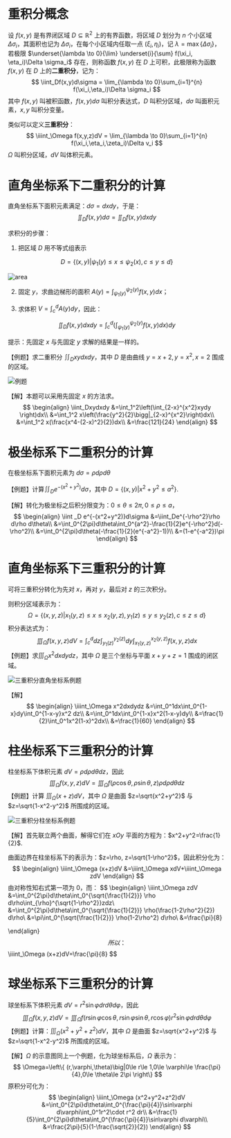 # 重积分概念

设 $f(x,y)$ 是有界闭区域 $D\subseteq \mathbb{R}^2$ 上的有界函数，将区域 $D$ 划分为 $n$ 个小区域 $\Delta \sigma_i$，其面积也记为 $\Delta \sigma_i$，在每个小区域内任取一点 $(\xi_i, \eta_i)$，记 $\lambda=\max\{\Delta \sigma_i\}$，若极限 $\underset{\lambda \to 0}{\lim} \underset{i}{\sum} f(\xi_i, \eta_i)\Delta \sigma_i$ 存在，则称函数 $f(x,y)$ 在 $D$ 上可积，此极限称为函数 $f(x,y)$ 在 $D$ 上的**二重积分**，记为：
$$
\iint_Df(x,y)d\sigma = \lim_{\lambda \to 0}\sum_{i=1}^{n} f(\xi_i,\eta_i)\Delta \sigma_i
$$
其中 $f(x,y)$ 叫被积函数，$f(x,y)d\sigma$ 叫积分表达式，$D$ 叫积分区域，$d\sigma$ 叫面积元素，$x,y$ 叫积分变量。



类似可以定义**三重积分**：
$$
\iiint_\Omega f(x,y,z)dV = \lim_{\lambda \to 0}\sum_{i=1}^{n} f(\xi_i,\eta_i,\zeta_i)\Delta v_i
$$
$\Omega$ 叫积分区域，$dV$ 叫体积元素。



# 直角坐标系下二重积分的计算

直角坐标系下面积元素满足：$d\sigma=dxdy$，于是：
$$
\iint_Df(x,y)d\sigma =\iint_Df(x,y)dxdy
$$

求积分的步骤：

1. 把区域 $D$ 用不等式组表示

$$
D=\{(x,y)\big| \psi_1(y)\le x\le\psi_2(x), c\le y\le d  \}
$$

![area](area.png)

2. 固定 $y$，求曲边梯形的面积 $A(y)=\int_{\psi_1(y)}^{\psi_2(y)} f(x,y)dx$；

3. 求体积 $V=\int_c^dA(y)dy$，因此：

$$
\iint_Df(x,y)dxdy=\int_c^d\left( \int_{\psi_1(y)}^{\psi_2(y)}f(x,y)dx \right)dy
$$

提示：先固定 $x$ 与先固定 $y$ 求解的结果是一样的。

【例题】求二重积分 $\iint_Dxydxdy$，其中 $D$ 是由曲线 $y=x+2,y=x^2, x=2$ 围成的区域。

![例题](例题.png)

【解】本题可以采用先固定 $x$ 的方法求。
$$
\begin{align}
\iint_Dxydxdy
&=\int_1^2\left(\int_{2-x}^{x^2}xydy \right)dx\\
&=\int_1^2 x\left(\frac{y^2}{2}\bigg|_{2-x}^{x^2}\right)dx\\
&=\int_1^2 x(\frac{x^4-(2-x)^2}{2})dx\\
&=\frac{121}{24}
\end{align}
$$


# 极坐标系下二重积分的计算

在极坐标系下面积元素为 $d\sigma=\rho d\rho d\theta$

【例题】计算$\iint _D e^{-(x^2+y^2)}d\sigma$，其中 $D=\{(x,y)\big|x^2+y^2\le a^2\}$.

【解】转化为极坐标之后积分限变为：$0\le \theta \le2\pi, 0\le \rho\le a$，
$$
\begin{align}
\iint _D e^{-(x^2+y^2)}d\sigma
&=\iint_De^{-\rho^2}\rho d\rho d\theta\\
&=\int_0^{2\pi}d\theta\int_0^{a^2}-\frac{1}{2}e^{-\rho^2}d(-\rho^2)\\
&=\int_0^{2\pi}d\theta(-\frac{1}{2}(e^{-a^2}-1))\\
&=(1-e^{-a^2})\pi
\end{align}
$$


# 直角坐标系下三重积分的计算

可将三重积分转化为先对 $x$，再对 $y$，最后对 $z$ 的三次积分。

则积分区域表示为：
$$
\Omega=\{ (x,y,z)\big| x_1(y,z)\le x\le x_2(y,z),y_1(z)\le y\le y_2(z), c\le z\le d \}
$$
积分表达式为：
$$
\iiint_\Omega f(x,y,z)dV=\int_c^d dz\int_{y_1(z)}^{y_2(z)}dy\int_{x_1(y,z)}^{x_2(y,z)}f(x,y,z)dx
$$
【例题】求$\iiint_\Omega x^2dxdydz$，其中 $\Omega$ 是三个坐标与平面 $x+y+z=1$ 围成的闭区域。

![三重积分直角坐标系例题](三重积分直角坐标系例题.png)

【解】
$$
\begin{align}
\iiint_\Omega x^2dxdydz
&=\int_0^1dx\int_0^{1-x}dy\int_0^{1-x-y}x^2 dz\\
&=\int_0^1dx\int_0^{1-x}x^2(1-x-y)dy\\
&=\frac{1}{2}\int_0^1x^2(1-x)^2dx\\
&=\frac{1}{60}
\end{align}
$$

# 柱坐标系下三重积分的计算

柱坐标系下体积元素 $dV=\rho d\rho d\theta dz$，因此
$$
\iiint_\Omega f(x,y,z)dV=\iiint_\Omega f(\rho\cos\theta,\rho\sin\theta,z)\rho d\rho d\theta dz
$$
【例题】计算 $\iiint_\Omega(x+z)dV$，其中 $\Omega$ 是曲面 $z=\sqrt{x^2+y^2}$ 与 $z=\sqrt{1-x^2-y^2}$ 所围成的区域。

![三重积分柱坐标系例题](三重积分柱坐标系例题.png)

【解】首先联立两个曲面，解得它们在 $xOy$ 平面的方程为：$x^2+y^2=\frac{1}{2}$.

曲面边界在柱坐标系下的表示为：$z=\rho, z=\sqrt{1-\rho^2}$，因此积分化为：
$$
\begin{align}
\iiint_\Omega (x+z)dV
&=\iiint_\Omega xdV+\iiint_\Omega zdV
\end{align}
$$
由对称性知右式第一项为 0，而：
$$
\begin{align}
\iiint_\Omega zdV
&=\int_0^{2\pi}d\theta\int_0^{\sqrt{\frac{1}{2}}} \rho d\rho\int_{\rho}^{\sqrt{1-\rho^2}}zdz\\
&=\int_0^{2\pi}d\theta\int_0^{\sqrt{\frac{1}{2}}} \rho(\frac{1-2\rho^2}{2}) d\rho\\
&=\pi\int_0^{\sqrt{\frac{1}{2}}} \rho(1-2\rho^2) d\rho\\
&=\frac{\pi}{8}

\end{align}
$$
所以：
$$
\iiint_\Omega (x+z)dV=\frac{\pi}{8}
$$

# 球坐标系下三重积分的计算

球坐标系下体积元素 $dV=r^2\sin\varphi dr d\theta d\varphi$，因此
$$
\iiint_\Omega f(x,y,z)dV=\iiint_\Omega f(r\sin\varphi\cos\theta, r\sin\varphi\sin\theta,r\cos\varphi)r^2 \sin\varphi dr d\theta d\varphi
$$
【例题】计算：$\iiint_\Omega (x^2+y^2+z^2)dV$，其中 $\Omega$ 是曲面 $z=\sqrt{x^2+y^2}$ 与 $z=\sqrt{1-x^2-y^2}$ 所围成的区域。

【解】$\Omega$ 的示意图同上一个例题，化为球坐标系后，$\Omega$ 表示为：
$$
\Omega=\left\{ (r,\varphi,\theta)\big|0\le r\le 1,0\le \varphi\le \frac{\pi}{4},0\le \theta\le 2\pi \right\}
$$
原积分可化为：
$$
\begin{align}
\iiint_\Omega (x^2+y^2+z^2)dV
&=\int_0^{2\pi}d\theta\int_0^{\frac{\pi}{4}}\sin\varphi d\varphi\int_0^1r^2\cdot r^2 dr\\
&=\frac{1}{5}\int_0^{2\pi}d\theta\int_0^{\frac{\pi}{4}}\sin\varphi d\varphi\\
&=\frac{2\pi}{5}(1-\frac{\sqrt{2}}{2})
\end{align}
$$
